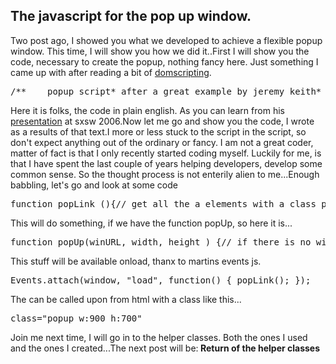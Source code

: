 <article><h2>The javascript for the pop up window.</h2>Two post ago, I showed you what we developed to achieve a flexible popup window. This time, I will show you how we did it..First I will show you the code, necessary to create the popup, nothing fancy here. Just something I came up with after reading a bit of <a title="dom scripting, by Jeremy Keith" href="http://domscripting.com">domscripting</a>.<pre>/** 	popup script* after a great example by jeremy keith* http://www.domscripting.com/book/sample/** find any a tag with a class popup* build a nodelist of these.* do something on click* - get var width and height* - give these variables together with the value*    of the href tag to the function popUp.*/</pre>Here it is folks, the code in plain english. As you can learn from  his <a title="audio recording" href="http://domscripting.com/blog/display/62">presentation</a> at sxsw 2006.<!--more-->Now let me go and show you the code, I wrote as a results of that text.I more or less stuck to the script in the script,  so don't expect anything out of the ordinary or fancy. I am  not a great coder, matter of fact is that I only recently  started coding myself. Luckily for me, is that I have spent  the last couple of years helping developers, develop some common sense. So the thought process is not enterily alien to me...Enough babbling, let's go and look at some code<pre>function popLink (){// get all the a elements with a class popup// see getElementsByClassName in tools.js//(snook and nyman)var aP = getElementsByClassName(document, "a", "popup");// build a nodelist (thanks to ppk who is making// me understand js with his book).for (var i=0; i&#60;aP.length; i++) {// on click do something.aP[i].onclick = function () {// get the width and height var with another help function// see tools.js for GetElementValueFromClassName (thnx to Tino Loos)var width = GetElementValueFromClassName(this.className, "w");var height = GetElementValueFromClassName(this.className, "h");// go to the function popup and take the href, width and heigth as attributes.popUp((this.getAttribute("href")), width, height);// ignore the default action of the link.return false;}}}</pre>This will do something, if we have the function popUp, so here it is...<pre>function popUp(winURL, width, height ) {// if there is no width or height is set,// take the default values...if (width == "") {width = 640;}     if (height == "") {height = 480;     }window.open(winURL,"popup","width=" + width--+ ",height=" + height); }</pre>This stuff will be available onload, thanx to martins events js.<pre>Events.attach(window, "load", function() { popLink(); });</pre>The can be called upon from html with a class like this...<pre>class="popup w:900 h:700"</pre>Join me next time, I will go in to the helper classes. Both the ones I used and the ones I created...The next post will be:<strong> Return of the helper classes</strong></article>